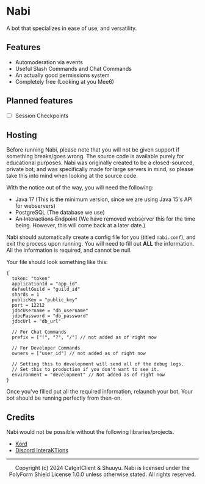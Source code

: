 # Nabi
A bot that specializes in ease of use, and versatility.

## Features
* Automoderation via events
* Useful Slash Commands and Chat Commands
* An actually good permissions system
* Completely free (Looking at you Mee6)

## Planned features
* [ ] Session Checkpoints

## Hosting
Before running Nabi, please note that you will not be given support if something breaks/goes wrong. The source code is 
available purely for educational purposes. Nabi was originally created to be a closed-sourced, private bot, 
and was specifically made for large servers in mind, so please take this into mind when looking at the source code.

With the notice out of the way, you will need the following: 
* Java 17 (This is the minimum version, since we are using Java 15's API for webservers)
* PostgreSQL (The database we use)
* ~~An Interactions Endpoint~~ (We have removed webserver this for the time being. However, this will come back at a later date.)

Nabi should automatically create a config file for you (titled ``nabi.conf``), and exit the process upon running. You will need to 
fill out **ALL** the information. All the information is required, and cannot be null.

Your file should look something like this: 

```hocon
{
  token: "token"
  applicationId = "app_id"
  defaultGuild = "guild_id"
  shards = 1 
  publicKey = "public_key"
  port = 12212
  jdbcUsername = "db_username"
  jdbcPassword = "db_password"
  jdbcUrl = "db_url"
  
  // For Chat Commands
  prefix = ["!", "?", "/"] // not added as of right now
  
  // For Developer Commands
  owners = ["user_id"] // not added as of right now
  
  // Setting this to development will send all of the debug logs.
  // Set this to production if you don't want to see it.
  environment = "development" // Not added as of right now
}
```

Once you've filled out all the required information, relaunch your bot. Your bot should be running perfectly from then-on.

## Credits
Nabi would not be possible without the following libraries/projects.
* [Kord](https://github.com/kordlib/kord)
* [Discord InteraKTions](https://github.com/catgirlclient/DiscordInteraKTions)

___
<p style="text-align: center">
    Copyright (c) 2024 CatgirlClient & Shuuyu. Nabi is licensed under the PolyForm Shield License 1.0.0 unless otherwise stated. All rights reserved.
</p>
